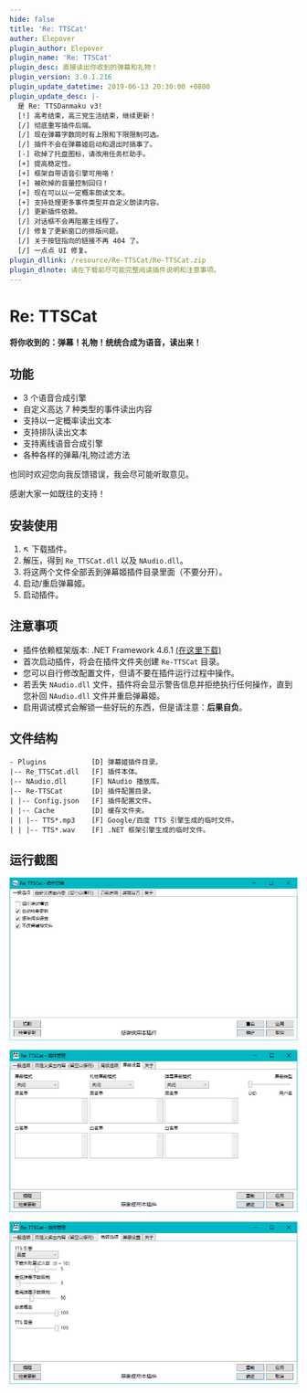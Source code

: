 ```yaml
---
hide: false
title: 'Re: TTSCat'
auther: Elepover
plugin_author: Elepover
plugin_name: 'Re: TTSCat'
plugin_desc: 直接读出你收到的弹幕和礼物！
plugin_version: 3.0.1.216
plugin_update_datetime: 2019-06-13 20:30:00 +0800
plugin_update_desc: |-
  是 Re: TTSDanmaku v3!
  [!] 高考结束，高三党生活结束，继续更新！
  [/] 彻底重写插件后端。
  [/] 现在弹幕字数同时有上限和下限限制可选。
  [/] 插件不会在弹幕姬启动和退出时搞事了。
  [-] 砍掉了托盘图标，请改用任务栏助手。
  [+] 提高稳定性。
  [+] 框架自带语音引擎可用咯！
  [+] 被砍掉的音量控制回归！
  [+] 现在可以以一定概率朗读文本。
  [+] 支持处理更多事件类型并自定义朗读内容。
  [/] 更新插件依赖。
  [/] 对话框不会再阻塞主线程了。
  [/] 修复了更新窗口的排版问题。
  [/] 关于按钮指向的链接不再 404 了。
  [/] 一点点 UI 修复。
plugin_dllink: /resource/Re-TTSCat/Re-TTSCat.zip
plugin_dlnote: 请在下载前尽可能完整阅读插件说明和注意事项。
---
```


# Re: TTSCat

**将你收到的：弹幕！礼物！统统合成为语音，读出来！**

## 功能

- 3 个语音合成引擎
- 自定义高达 7 种类型的事件读出内容
- 支持以一定概率读出文本
- 支持排队读出文本
- 支持离线语音合成引擎
- 各种各样的弹幕/礼物过滤方法

也同时欢迎您向我反馈错误，我会尽可能听取意见。

感谢大家一如既往的支持！

## 安装使用

1. ↖ 下载插件。
2. 解压，得到 `Re_TTSCat.dll` 以及 `NAudio.dll`。
3. 将这两个文件全部丢到弹幕姬插件目录里面（不要分开）。
4. 启动/重启弹幕姬。
5. 启动插件。

## 注意事项

- 插件依赖框架版本: .NET Framework 4.6.1 [(在这里下载)](https://www.microsoft.com/zh-cn/download/details.aspx?id=49982)
- 首次启动插件，将会在插件文件夹创建 `Re-TTSCat` 目录。
- 您可以自行修改配置文件，但请不要在插件运行过程中操作。
- 若丢失 `NAudio.dll` 文件，插件将会显示警告信息并拒绝执行任何操作，直到您补回 `NAudio.dll` 文件并重启弹幕姬。
- 启用调试模式会解锁一些好玩的东西，但是请注意：**后果自负**。

## 文件结构

```
- Plugins           [D] 弹幕姬插件目录。
|-- Re_TTSCat.dll   [F] 插件本体。
|-- NAudio.dll      [F] NAudio 播放库。
|-- Re-TTSCat       [D] 插件配置目录。
| |-- Config.json   [F] 插件配置文件。
| |-- Cache         [D] 缓存文件夹。
| | |-- TTS*.mp3    [F] Google/百度 TTS 引擎生成的临时文件。
| | |-- TTS*.wav    [F] .NET 框架引擎生成的临时文件。
```

## 运行截图

![管理](/resource/Re-TTSCat/conf.png)

![过滤设置](/resource/Re-TTSCat/blocking.png)

![高级功能](/resource/Re-TTSCat/advanced-features.png)